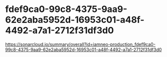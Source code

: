 # fdef9ca0-99c8-4375-9aa9-62e2aba5952d-16953c01-a48f-4492-a7a1-2712f31df3d0
https://sonarcloud.io/summary/overall?id=iamneo-production_fdef9ca0-99c8-4375-9aa9-62e2aba5952d-16953c01-a48f-4492-a7a1-2712f31df3d0
